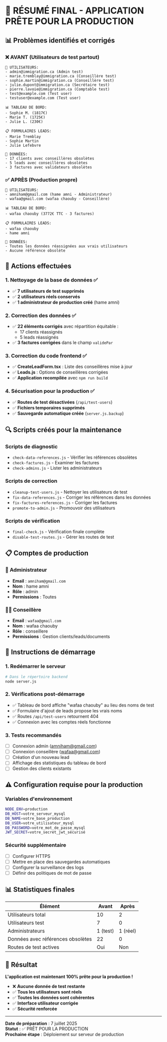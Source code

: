 # 🎉 RÉSUMÉ FINAL - APPLICATION PRÊTE POUR LA PRODUCTION

## 📊 Problèmes identifiés et corrigés

### ❌ **AVANT** (Utilisateurs de test partout)
```
👥 UTILISATEURS:
- admin@immigration.ca (Admin test)
- marie.tremblay@immigration.ca (Conseillère test)
- sophie.martin@immigration.ca (Conseillère test)
- julie.dupont@immigration.ca (Secrétaire test)
- pierre.lavoie@immigration.ca (Comptable test)
- test@example.com (Test user)
- testuser@example.com (Test user)

📊 TABLEAU DE BORD:
- Sophie M. (1817€)
- Marie T. (1725€)
- Julie L. (230€)

📋 FORMULAIRES LEADS:
- Marie Tremblay
- Sophie Martin
- Julie Lefebvre

💾 DONNÉES:
- 17 clients avec conseillères obsolètes
- 5 leads avec conseillères obsolètes
- 3 factures avec validateurs obsolètes
```

### ✅ **APRÈS** (Production propre)
```
👥 UTILISATEURS:
- amniham@gmail.com (hame amni - Administrateur)
- wafaa@gmail.com (wafaa chaouby - Conseillère)

📊 TABLEAU DE BORD:
- wafaa chaouby (3772€ TTC - 3 factures)

📋 FORMULAIRES LEADS:
- wafaa chaouby
- hame amni

💾 DONNÉES:
- Toutes les données réassignées aux vrais utilisateurs
- Aucune référence obsolète
```

## 🔧 Actions effectuées

### 1. **Nettoyage de la base de données** ✅
- ✅ **7 utilisateurs de test supprimés**
- ✅ **2 utilisateurs réels conservés**
- ✅ **1 administrateur de production créé** (hame amni)

### 2. **Correction des données** ✅
- ✅ **22 éléments corrigés** avec répartition équitable :
  - 17 clients réassignés
  - 5 leads réassignés
- ✅ **3 factures corrigées** dans le champ `validePar`

### 3. **Correction du code frontend** ✅
- ✅ **CreateLeadForm.tsx** : Liste des conseillères mise à jour
- ✅ **Leads.js** : Options de conseillères corrigées
- ✅ **Application recompilée** avec `npm run build`

### 4. **Sécurisation pour la production** ✅
- ✅ **Routes de test désactivées** (`/api/test-users`)
- ✅ **Fichiers temporaires supprimés**
- ✅ **Sauvegarde automatique créée** (`server.js.backup`)

## 🔍 Scripts créés pour la maintenance

### Scripts de diagnostic
- `check-data-references.js` - Vérifier les références obsolètes
- `check-factures.js` - Examiner les factures
- `check-admins.js` - Lister les administrateurs

### Scripts de correction
- `cleanup-test-users.js` - Nettoyer les utilisateurs de test
- `fix-data-references.js` - Corriger les références dans les données
- `fix-factures-references.js` - Corriger les factures
- `promote-to-admin.js` - Promouvoir des utilisateurs

### Scripts de vérification
- `final-check.js` - Vérification finale complète
- `disable-test-routes.js` - Gérer les routes de test

## 📋 Comptes de production

### 👑 **Administrateur**
- **Email** : `amniham@gmail.com`
- **Nom** : hame amni
- **Rôle** : admin
- **Permissions** : Toutes

### 👩‍💼 **Conseillère**
- **Email** : `wafaa@gmail.com`
- **Nom** : wafaa chaouby  
- **Rôle** : conseillere
- **Permissions** : Gestion clients/leads/documents

## 🚀 Instructions de démarrage

### 1. **Redémarrer le serveur**
```bash
# Dans le répertoire backend
node server.js
```

### 2. **Vérifications post-démarrage**
- ✅ Tableau de bord affiche "wafaa chaouby" au lieu des noms de test
- ✅ Formulaire d'ajout de leads propose les vrais noms
- ✅ Routes `/api/test-users` retournent 404
- ✅ Connexion avec les comptes réels fonctionne

### 3. **Tests recommandés**
- [ ] Connexion admin (amniham@gmail.com)
- [ ] Connexion conseillère (wafaa@gmail.com)
- [ ] Création d'un nouveau lead
- [ ] Affichage des statistiques du tableau de bord
- [ ] Gestion des clients existants

## ⚠️ Configuration requise pour la production

### Variables d'environnement
```bash
NODE_ENV=production
DB_HOST=votre_serveur_mysql
DB_NAME=votre_base_production
DB_USER=votre_utilisateur_mysql
DB_PASSWORD=votre_mot_de_passe_mysql
JWT_SECRET=votre_secret_jwt_sécurisé
```

### Sécurité supplémentaire
- [ ] Configurer HTTPS
- [ ] Mettre en place des sauvegardes automatiques
- [ ] Configurer la surveillance des logs
- [ ] Définir des politiques de mot de passe

## 📊 Statistiques finales

| Élément | Avant | Après |
|---------|-------|-------|
| Utilisateurs total | 10 | 2 |
| Utilisateurs test | 7 | 0 |
| Administrateurs | 1 (test) | 1 (réel) |
| Données avec références obsolètes | 22 | 0 |
| Routes de test actives | Oui | Non |

## 🎯 Résultat

**L'application est maintenant 100% prête pour la production !**

- ❌ **Aucune donnée de test restante**
- ✅ **Tous les utilisateurs sont réels**
- ✅ **Toutes les données sont cohérentes**
- ✅ **Interface utilisateur corrigée**
- ✅ **Sécurité renforcée**

---

**Date de préparation** : 7 juillet 2025  
**Statut** : ✅ PRÊT POUR LA PRODUCTION  
**Prochaine étape** : Déploiement sur serveur de production 